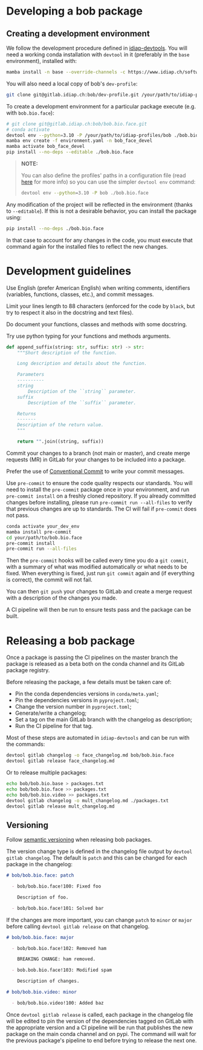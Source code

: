 # Developing a bob package

## Creating a development environment

We follow the development procedure defined in
[idiap-devtools](https://www.idiap.ch/software/biosignal/docs/software/idiap-devtools/main/sphinx/).
You will need a working conda installation with `devtool` in it (preferably in the
`base` environment), installed with:

``` sh
mamba install -n base --override-channels -c https://www.idiap.ch/software/bob/conda/label/beta -c conda-forge -c defaults idiap-devtools
```

You will also need a local copy of bob's `dev-profile`:

``` sh
git clone git@gitlab.idiap.ch:bob/dev-profile.git /your/path/to/idiap-profiles/bob
```

To create a development environment for a particular package execute (e.g. with
`bob.bio.face`):

``` sh
# git clone git@gitlab.idiap.ch:bob/bob.bio.face.git
# conda activate
devtool env --python=3.10 -P /your/path/to/idiap-profiles/bob ./bob.bio.face
mamba env create -f environment.yaml -n bob_face_devel
mamba activate bob_face_devel
pip install --no-deps --editable ./bob.bio.face
```

> **NOTE:**
>
> You can also define the profiles' paths in a configuration file (read
> [here](https://www.idiap.ch/software/biosignal/docs/software/idiap-devtools/main/sphinx/install.html#setting-up-development-profiles)
> for more info) so you can use the simpler `devtool env` command:
>
> ``` sh
> devtool env --python=3.10 -P bob ./bob.bio.face
> ```

Any modification of the project will be reflected in the environment (thanks to
`--editable`). If this is not a desirable behavior, you can install the package using:

``` sh
pip install --no-deps ./bob.bio.face
```

In that case to account for any changes in the code, you must execute that command again
for the installed files to reflect the new changes.

# Development guidelines

Use English (prefer American English) when writing comments, identifiers (variables,
functions, classes, etc.), and commit messages.

Limit your lines length to 88 characters (enforced for the code by `black`, but try to
respect it also in the docstring and text files).

Do document your functions, classes and methods with some docstring.

Try use python typing for your functions and methods arguments.

``` python
def append_suffix(string: str, suffix: str) -> str:
    """Short description of the function.

    Long description and details about the function.

    Parameters
    ----------
    string
        Description of the ``string`` parameter.
    suffix
        Description of the ``suffix`` parameter.

    Returns
    -------
    Description of the return value.
    """

    return "".join((string, suffix))
```

Commit your changes to a branch (not main or master), and create merge requests (MR) in
GitLab for your changes to be included into a package.

Prefer the use of [Conventional Commit](https://www.conventionalcommits.org/en/v1.0.0/)
to write your commit messages.

Use `pre-commit` to ensure the code quality respects our standards. You will need to
install the `pre-commit` package once in your environment, and run `pre-commit install`
on a freshly cloned repository. If you already committed changes before installing,
please run `pre-commit run --all-files` to verify that previous changes are up to
standards. The CI will fail if `pre-commit` does not pass.

``` sh
conda activate your_dev_env
mamba install pre-commit
cd your/path/to/bob.bio.face
pre-commit install
pre-commit run --all-files
```

Then the `pre-commit` hooks will be called every time you do a `git commit`, with a
summary of what was modified automatically or what needs to be fixed. When everything is
fixed, just run `git commit` again and (if everything is correct), the commit will not
fail.

You can then `git push` your changes to GitLab and create a merge request with a
description of the changes you made.

A CI pipeline will then be run to ensure tests pass and the package can be built.

# Releasing a bob package

Once a package is passing the CI pipelines on the master branch the package is released
as a beta both on the conda channel and its GitLab package registry.

Before releasing the package, a few details must be taken care of:

- Pin the conda dependencies versions in `conda/meta.yaml`;
- Pin the dependencies versions in `pyproject.toml`;
- Change the version number in `pyproject.toml`;
- Generate/write a changelog;
- Set a tag on the main GitLab branch with the changelog as description;
- Run the CI pipeline for that tag.

Most of these steps are automated in `idiap-devtools` and can be run with the commands:

``` sh
devtool gitlab changelog -o face_changelog.md bob/bob.bio.face
devtool gitlab release face_changelog.md
```

Or to release multiple packages:

``` sh
echo bob/bob.bio.base > packages.txt
echo bob/bob.bio.face >> packages.txt
echo bob/bob.bio.video >> packages.txt
devtool gitlab changelog -o mult_changelog.md ./packages.txt
devtool gitlab release mult_changelog.md
```

## Versioning

Follow [semantic versioning](https://semver.org/) when releasing bob packages.

The version change type is defined in the changelog file output by
`devtool gitlab changelog`. The default is `patch` and this can be changed for each
package in the changelog:

``` md
# bob/bob.bio.face: patch

  - bob/bob.bio.face!100: Fixed foo

    Description of foo.

  - bob/bob.bio.face!101: Solved bar
```

If the changes are more important, you can change `patch` to `minor` or `major` before
calling `devtool gitlab release` on that changelog.

```md
# bob/bob.bio.face: major

  - bob/bob.bio.face!102: Removed ham

    BREAKING CHANGE: ham removed.

  - bob.bob.bio.face!103: Modified spam

    Description of changes.

# bob/bob.bio.video: minor

  - bob/bob.bio.video!100: Added baz
```

Once `devtool gitlab release` is called, each package in the changelog file will be
edited to pin the version of the dependencies
tagged on GitLab with the appropriate version and a CI pipeline will be run that
publishes the new package on the main conda channel and on pypi. The command will wait
for the previous package's pipeline to end before trying to release the next one.
